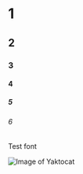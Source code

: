 # 1
## 2
### 3
#### 4
##### 5
###### 6
Test font

![Image of Yaktocat](https://octodex.github.com/images/yaktocat.png)
